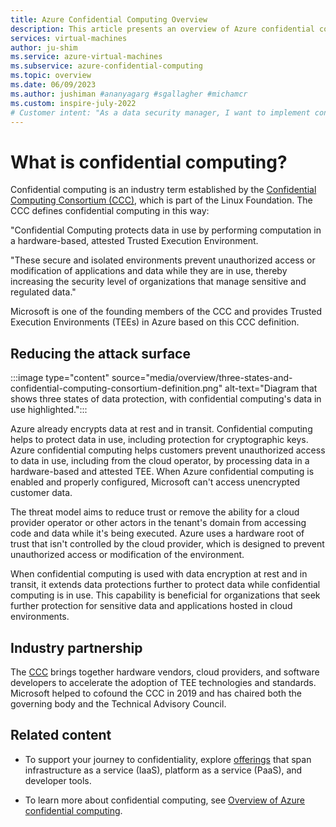 ```yaml
---
title: Azure Confidential Computing Overview
description: This article presents an overview of Azure confidential computing.
services: virtual-machines
author: ju-shim
ms.service: azure-virtual-machines
ms.subservice: azure-confidential-computing
ms.topic: overview
ms.date: 06/09/2023
ms.author: jushiman #ananyagarg #sgallagher #michamcr
ms.custom: inspire-july-2022
# Customer intent: "As a data security manager, I want to implement confidential computing in my cloud infrastructure, so that I can ensure the protection of sensitive data in use and minimize the risk of unauthorized access."
---
```


# What is confidential computing?

Confidential computing is an industry term established by the [Confidential Computing Consortium (CCC)](https://confidentialcomputing.io/wp-content/uploads/sites/10/2023/03/CCC_outreach_whitepaper_updated_November_2022.pdf), which is part of the Linux Foundation. The CCC defines confidential computing in this way:

"Confidential Computing protects data in use by performing computation in a hardware-based, attested Trusted Execution Environment.

"These secure and isolated environments prevent unauthorized access or modification of applications and data while they are in use, thereby increasing the security level of organizations that manage sensitive and regulated data."

Microsoft is one of the founding members of the CCC and provides Trusted Execution Environments (TEEs) in Azure based on this CCC definition.

## Reducing the attack surface

:::image type="content" source="media/overview/three-states-and-confidential-computing-consortium-definition.png" alt-text="Diagram that shows three states of data protection, with confidential computing's data in use highlighted.":::

Azure already encrypts data at rest and in transit. Confidential computing helps to protect data in use, including protection for cryptographic keys. Azure confidential computing helps customers prevent unauthorized access to data in use, including from the cloud operator, by processing data in a hardware-based and attested TEE. When Azure confidential computing is enabled and properly configured, Microsoft can't access unencrypted customer data.

The threat model aims to reduce trust or remove the ability for a cloud provider operator or other actors in the tenant's domain from accessing code and data while it's being executed. Azure uses a hardware root of trust that isn't controlled by the cloud provider, which is designed to prevent unauthorized access or modification of the environment.

When confidential computing is used with data encryption at rest and in transit, it extends data protections further to protect data while confidential computing is in use. This capability is beneficial for organizations that seek further protection for sensitive data and applications hosted in cloud environments.

## Industry partnership

The [CCC](https://confidentialcomputing.io/) brings together hardware vendors, cloud providers, and software developers to accelerate the adoption of TEE technologies and standards. Microsoft helped to cofound the CCC in 2019 and has chaired both the governing body and the Technical Advisory Council.

## Related content

- To support your journey to confidentiality, explore [offerings](https://aka.ms/azurecc) that span infrastructure as a service (IaaS), platform as a service (PaaS), and developer tools.

- To learn more about confidential computing, see [Overview of Azure confidential computing](overview-azure-products.md).

